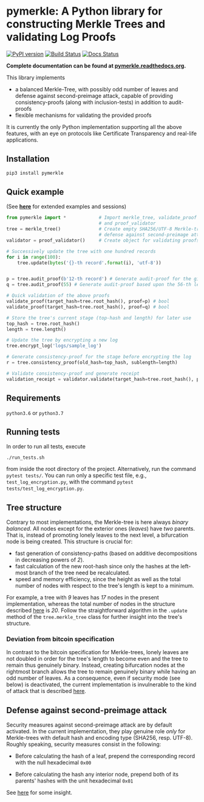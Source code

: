 # pymerkle: A Python library for constructing Merkle Trees and validating Log Proofs
[![PyPI version](https://badge.fury.io/py/pymerkle.svg)](https://pypi.org/project/pymerkle/)
[![Build Status](https://travis-ci.com/FoteinosMerg/pymerkle.svg?branch=master)](https://travis-ci.com/FoteinosMerg/pymerkle)
[![Docs Status](https://readthedocs.org/projects/pymerkle/badge/?version=latest)](http://pymerkle.readthedocs.org)

**Complete documentation can be found at [pymerkle.readthedocs.org](http://pymerkle.readthedocs.org/).**

This library implements

- a balanced Merkle-Tree, with possibly odd number of leaves and defense against second-preimage attack, capable of providing consistency-proofs (along with inclusion-tests) in addition to audit-proofs
- flexible mechanisms for validating the provided proofs

It is currently the only Python implementation supporting all the above features, with an eye on protocols like Certificate Transparency and real-life applications.

## Installation

```bash
pip3 install pymerkle
```

## Quick example

(See [**here**](USAGE.md) for extended examples and sessions)

```python
from pymerkle import *            # Import merkle_tree, validate_proof
                                  # and proof_validator
tree = merkle_tree()              # Create empty SHA256/UTF-8 Merkle-tree with
                                  # defense against second-preimage attack
validator = proof_validator()     # Create object for validating proofs

# Successively update the tree with one hundred records
for i in range(100):
    tree.update(bytes('{}-th record'.format(i), 'utf-8'))


p = tree.audit_proof(b'12-th record') # Generate audit-proof for the given record
q = tree.audit_proof(55) # Generate audit-proof based upon the 56-th leaf

# Quick validation of the above proofs
validate_proof(target_hash=tree.root_hash(), proof=p) # bool
validate_proof(target_hash=tree.root_hash(), proof=q) # bool

# Store the tree's current stage (top-hash and length) for later use
top_hash = tree.root_hash()
length = tree.length()

# Update the tree by encrypting a new log
tree.encrypt_log('logs/sample_log')

# Generate consistency-proof for the stage before encrypting the log
r = tree.consistency_proof(old_hash=top_hash, sublength=length)

# Validate consistency-proof and generate receipt
validation_receipt = validator.validate(target_hash=tree.root_hash(), proof=r)
```

## Requirements

`python3.6` or `python3.7`


## Running tests


In order to run all tests, execute

```shell
./run_tests.sh
```

from inside the root directory of the project. Alternatively, run the command `pytest tests/`. You can run only a specific test file, e.g., `test_log_encryption.py`, with the command `pytest tests/test_log_encryption.py`.


## Tree structure

Contrary to most implementations, the Merkle-tree is here always _binary balanced_. All nodes except for the exterior ones (_leaves_) have _two_ parents. That is, instead of promoting lonely leaves to the next level, a bifurcation node is being created. This structure is crucial for:

- fast generation of consistency-paths (based on additive decompositions in decreasing powers of _2_).
- fast calculation of the new root-hash since only the hashes at the left-most branch of the tree need be recalculated.
- speed and memory efficiency, since the height as well as the total number of nodes with respect to the tree's length is kept to a minimum.

For example, a tree with _9_ leaves has _17_ nodes in the present implementation, whereas the total number of nodes in the structure described [here](https://crypto.stackexchange.com/questions/22669/merkle-hash-tree-updates) is _20_. Follow the straightforward algorithm in the `.update` method of the `tree.merkle_tree` class for further insight into the tree's structure.

### Deviation from bitcoin specification

In contrast to the bitcoin specification for Merkle-trees, lonely leaves are not doubled in order for the tree's length to become even and the tree to remain thus genuinely binary. Instead, creating bifurcation nodes at the rightmost branch allows the tree to remain genuinely binary while having an odd number of leaves. As a consequence, even if security mode (see below) is deactivated, the current implementation is invulnerable to the kind of attack that is described [here](https://github.com/bitcoin/bitcoin/blob/bccb4d29a8080bf1ecda1fc235415a11d903a680/src/consensus/merkle.cpp).



## Defense against second-preimage attack


Security measures against second-preimage attack are by default activated. In the current implementation, they play genuine role _only_ for Merkle-trees with default hash and encoding type (SHA256, resp. UTF-8). Roughly speaking, security measures consist in the following:

- Before calculating the hash of a leaf, prepend the corresponding record with the null hexadecimal `0x00`

- Before calculating the hash any interior node, prepend both of its parents' hashes with the unit hexadecimal `0x01`

See [here](https://flawed.net.nz/2018/02/21/attacking-merkle-trees-with-a-second-preimage-attack/) for some insight.
